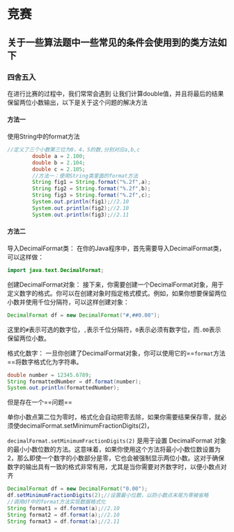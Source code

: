 # 竞赛

## 关于一些算法题中一些常见的条件会使用到的类方法如下

### 四舍五入

在进行比赛的过程中，我们常常会遇到 让我们计算double值，并且将最后的结果保留两位小数输出，以下是关于这个问题的解决方法

#### 方法一

使用String中的format方法

``` java
//定义了三个小数第三位为0，4，5的数,分别对应a,b,c
        double a = 2.100;
        double b = 2.104;
        double c = 2.105;
        //方法一：使用String类里面的format方法
        String fig1 = String.format("%.2f",a);
        String fig2 = String.format("%.2f",b);
        String fig3 = String.format("%.2f",c);
        System.out.println(fig1);//2.10
        System.out.println(fig2);//2.10
        System.out.println(fig3);//2.11
```

#### 方法二

导入DecimalFormat类： 在你的Java程序中，首先需要导入DecimalFormat类，可以这样做：

```java
import java.text.DecimalFormat;
```

创建DecimalFormat对象： 接下来，你需要创建一个DecimalFormat对象，用于定义数字的格式。你可以在创建对象时指定格式模式。例如，如果你想要保留两位小数并使用千位分隔符，可以这样创建对象：

```Java
DecimalFormat df = new DecimalFormat("#,##0.00");
```

这里的`#`表示可选的数字位，`,`表示千位分隔符，`0`表示必须有数字位，而`.00`表示保留两位小数。

格式化数字： 一旦你创建了DecimalFormat对象，你可以使用它的==`format`方法==将数字格式化为字符串。

``` java
double number = 12345.6789;
String formattedNumber = df.format(number);
System.out.println(formattedNumber);
```

但是存在一个==问题==

单你小数点第二位为零时，格式化会自动把零去除，如果你需要结果保存零，就必须使decimalFormat.setMinimumFractionDigits(2)，

`decimalFormat.setMinimumFractionDigits(2)` 是用于设置 DecimalFormat 对象的最小小数位数的方法。这意味着，如果你使用这个方法将最小小数位数设置为2，那么即使一个数字的小数部分是零，它也会被强制显示两位小数。这对于确保数字的输出具有一致的格式非常有用，尤其是当你需要对齐数字时，以便小数点对齐

``` java
DecimalFormat df = new DecimalFormat("0.00");
df.setMinimumFractionDigits(2);//设置最小位数，以防小数点末尾为零被省略
//调用df中的format方法实现数据格式化
String format1 = df.format(a);//2.10
String format2 = df.format(a);//2.10
String format3 = df.format(a);//2.11
```

